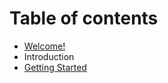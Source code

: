 # Table of contents

* [Welcome!](README.md)
* Introduction
* [Getting Started](getting-started.md)

